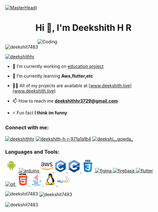 [![MasterHead]([https://1.bp.blogspot.com/-7A4WynwLsMw/XbBpCXG8fHI/AAAAAAAAMt4/uOa1bpLskYgrwGbllhSu2SDj_Mig8SXJQCLcBGAsYHQ/w1200-h630-p-k-no-nu/2000_600px.gif))](https://deekshith.live)
<h1 align="center">Hi 👋, I'm Deekshith H R</h1>

<img align="right" alt="Coding" width="400" src="https://cdn.dribbble.com/users/1162077/screenshots/3848914/programmer.gif">
<p align="left"> <img src="https://komarev.com/ghpvc/?username=deekshit7483&label=Profile%20views&color=0e75b6&style=flat" alt="deekshit7483" /> </p>

<p align="left"> <a href="https://twitter.com/deekshithhr" target="blank"><img src="https://img.shields.io/twitter/follow/deekshithhr?logo=twitter&style=for-the-badge" alt="deekshithhr" /></a> </p>

- 🔭 I’m currently working on [education project](https://play.google.com/store/apps/details?id=com.vidyavan.sdm)

- 🌱 I’m currently learning **Aws,flutter,etc**

- 👨‍💻 All of my projects are available at [www.deekshith.live](www.deekshith.live)

- 📫 How to reach me **deekshithhr3729@gmail.com**

- ⚡ Fun fact **I think im funny**

<h3 align="left">Connect with me:</h3>
<p align="left">
<a href="https://twitter.com/deekshithhr" target="blank"><img align="center" src="https://raw.githubusercontent.com/rahuldkjain/github-profile-readme-generator/master/src/images/icons/Social/twitter.svg" alt="deekshithhr" height="30" width="40" /></a>
<a href="https://linkedin.com/in/deekshith-h-r-971a1a1b4" target="blank"><img align="center" src="https://raw.githubusercontent.com/rahuldkjain/github-profile-readme-generator/master/src/images/icons/Social/linked-in-alt.svg" alt="deekshith-h-r-971a1a1b4" height="30" width="40" /></a>
<a href="https://instagram.com/deekshi__gowda_" target="blank"><img align="center" src="https://raw.githubusercontent.com/rahuldkjain/github-profile-readme-generator/master/src/images/icons/Social/instagram.svg" alt="deekshi__gowda_" height="30" width="40" /></a>
</p>

<h3 align="left">Languages and Tools:</h3>
<p align="left"> <a href="https://developer.android.com" target="_blank" rel="noreferrer"> <img src="https://raw.githubusercontent.com/devicons/devicon/master/icons/android/android-original-wordmark.svg" alt="android" width="40" height="40"/> </a> <a href="https://www.arduino.cc/" target="_blank" rel="noreferrer"> <img src="https://cdn.worldvectorlogo.com/logos/arduino-1.svg" alt="arduino" width="40" height="40"/> </a> <a href="https://aws.amazon.com" target="_blank" rel="noreferrer"> <img src="https://raw.githubusercontent.com/devicons/devicon/master/icons/amazonwebservices/amazonwebservices-original-wordmark.svg" alt="aws" width="40" height="40"/> </a> <a href="https://www.cprogramming.com/" target="_blank" rel="noreferrer"> <img src="https://raw.githubusercontent.com/devicons/devicon/master/icons/c/c-original.svg" alt="c" width="40" height="40"/> </a> <a href="https://www.w3schools.com/cpp/" target="_blank" rel="noreferrer"> <img src="https://raw.githubusercontent.com/devicons/devicon/master/icons/cplusplus/cplusplus-original.svg" alt="cplusplus" width="40" height="40"/> </a> <a href="https://www.w3schools.com/css/" target="_blank" rel="noreferrer"> <img src="https://raw.githubusercontent.com/devicons/devicon/master/icons/css3/css3-original-wordmark.svg" alt="css3" width="40" height="40"/> </a> <a href="https://www.figma.com/" target="_blank" rel="noreferrer"> <img src="https://www.vectorlogo.zone/logos/figma/figma-icon.svg" alt="figma" width="40" height="40"/> </a> <a href="https://firebase.google.com/" target="_blank" rel="noreferrer"> <img src="https://www.vectorlogo.zone/logos/firebase/firebase-icon.svg" alt="firebase" width="40" height="40"/> </a> <a href="https://flutter.dev" target="_blank" rel="noreferrer"> <img src="https://www.vectorlogo.zone/logos/flutterio/flutterio-icon.svg" alt="flutter" width="40" height="40"/> </a> <a href="https://git-scm.com/" target="_blank" rel="noreferrer"> <img src="https://www.vectorlogo.zone/logos/git-scm/git-scm-icon.svg" alt="git" width="40" height="40"/> </a> <a href="https://www.w3.org/html/" target="_blank" rel="noreferrer"> <img src="https://raw.githubusercontent.com/devicons/devicon/master/icons/html5/html5-original-wordmark.svg" alt="html5" width="40" height="40"/> </a> <a href="https://www.java.com" target="_blank" rel="noreferrer"> <img src="https://raw.githubusercontent.com/devicons/devicon/master/icons/java/java-original.svg" alt="java" width="40" height="40"/> </a> <a href="https://www.linux.org/" target="_blank" rel="noreferrer"> <img src="https://raw.githubusercontent.com/devicons/devicon/master/icons/linux/linux-original.svg" alt="linux" width="40" height="40"/> </a> <a href="https://www.mysql.com/" target="_blank" rel="noreferrer"> <img src="https://raw.githubusercontent.com/devicons/devicon/master/icons/mysql/mysql-original-wordmark.svg" alt="mysql" width="40" height="40"/> </a> </p>

<p><img align="left" src="https://github-readme-stats.vercel.app/api/top-langs?username=deekshit7483&show_icons=true&locale=en&layout=compact" alt="deekshit7483" /></p>

<p>&nbsp;<img align="center" src="https://github-readme-stats.vercel.app/api?username=deekshit7483&show_icons=true&locale=en" alt="deekshit7483" /></p>

<p><img align="center" src="https://github-readme-streak-stats.herokuapp.com/?user=deekshit7483&" alt="deekshit7483" /></p>
